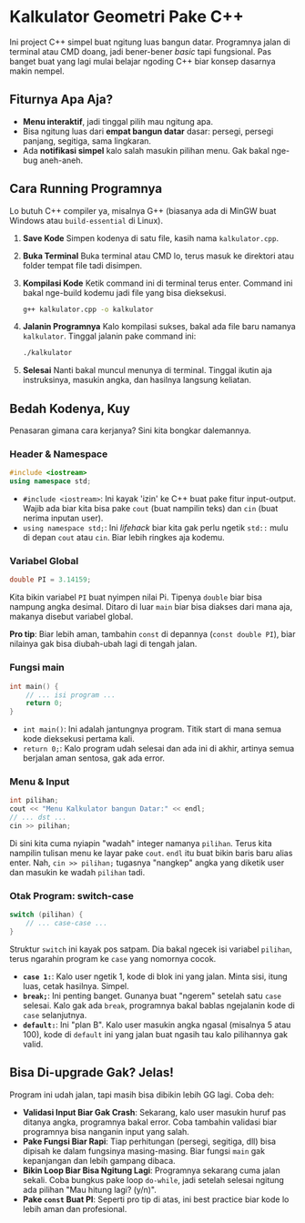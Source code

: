 
# Kalkulator Geometri Pake C++

Ini project C++ simpel buat ngitung luas bangun datar. Programnya jalan di terminal atau CMD doang, jadi bener-bener *basic* tapi fungsional. Pas banget buat yang lagi mulai belajar ngoding C++ biar konsep dasarnya makin nempel.

## Fiturnya Apa Aja?

  * **Menu interaktif**, jadi tinggal pilih mau ngitung apa.
  * Bisa ngitung luas dari **empat bangun datar** dasar: persegi, persegi panjang, segitiga, sama lingkaran.
  * Ada **notifikasi simpel** kalo salah masukin pilihan menu. Gak bakal nge-bug aneh-aneh.

## Cara Running Programnya

Lo butuh C++ compiler ya, misalnya G++ (biasanya ada di MinGW buat Windows atau `build-essential` di Linux).

1.  **Save Kode**
    Simpen kodenya di satu file, kasih nama `kalkulator.cpp`.

2.  **Buka Terminal**
    Buka terminal atau CMD lo, terus masuk ke direktori atau folder tempat file tadi disimpen.

3.  **Kompilasi Kode**
    Ketik command ini di terminal terus enter. Command ini bakal nge-build kodemu jadi file yang bisa dieksekusi.

    ```bash
    g++ kalkulator.cpp -o kalkulator
    ```

4.  **Jalanin Programnya**
    Kalo kompilasi sukses, bakal ada file baru namanya `kalkulator`. Tinggal jalanin pake command ini:

    ```bash
    ./kalkulator
    ```

5.  **Selesai**
    Nanti bakal muncul menunya di terminal. Tinggal ikutin aja instruksinya, masukin angka, dan hasilnya langsung keliatan.

## Bedah Kodenya, Kuy

Penasaran gimana cara kerjanya? Sini kita bongkar dalemannya.

### Header & Namespace

```cpp
#include <iostream>
using namespace std;
```

  * `#include <iostream>`: Ini kayak 'izin' ke C++ buat pake fitur input-output. Wajib ada biar kita bisa pake `cout` (buat nampilin teks) dan `cin` (buat nerima inputan user).
  * `using namespace std;`: Ini *lifehack* biar kita gak perlu ngetik `std::` mulu di depan `cout` atau `cin`. Biar lebih ringkes aja kodemu.

### Variabel Global

```cpp
double PI = 3.14159;
```

Kita bikin variabel `PI` buat nyimpen nilai Pi. Tipenya `double` biar bisa nampung angka desimal. Ditaro di luar `main` biar bisa diakses dari mana aja, makanya disebut variabel global.

**Pro tip**: Biar lebih aman, tambahin `const` di depannya (`const double PI`), biar nilainya gak bisa diubah-ubah lagi di tengah jalan.

### Fungsi main

```cpp
int main() {
    // ... isi program ...
    return 0;
}
```

  * `int main()`: Ini adalah jantungnya program. Titik start di mana semua kode dieksekusi pertama kali.
  * `return 0;`: Kalo program udah selesai dan ada ini di akhir, artinya semua berjalan aman sentosa, gak ada error.

### Menu & Input

```cpp
int pilihan;
cout << "Menu Kalkulator bangun Datar:" << endl;
// ... dst ...
cin >> pilihan;
```

Di sini kita cuma nyiapin "wadah" integer namanya `pilihan`. Terus kita nampilin tulisan menu ke layar pake `cout`. `endl` itu buat bikin baris baru alias enter. Nah, `cin >> pilihan;` tugasnya "nangkep" angka yang diketik user dan masukin ke wadah `pilihan` tadi.

### Otak Program: switch-case

```cpp
switch (pilihan) {
    // ... case-case ...
}
```

Struktur `switch` ini kayak pos satpam. Dia bakal ngecek isi variabel `pilihan`, terus ngarahin program ke `case` yang nomornya cocok.

  * **`case 1:`**: Kalo user ngetik 1, kode di blok ini yang jalan. Minta sisi, itung luas, cetak hasilnya. Simpel.
  * **`break;`**: Ini penting banget. Gunanya buat "ngerem" setelah satu `case` selesai. Kalo gak ada `break`, programnya bakal bablas ngejalanin kode di `case` selanjutnya.
  * **`default:`**: Ini "plan B". Kalo user masukin angka ngasal (misalnya 5 atau 100), kode di `default` ini yang jalan buat ngasih tau kalo pilihannya gak valid.

## Bisa Di-upgrade Gak? Jelas\!

Program ini udah jalan, tapi masih bisa dibikin lebih GG lagi. Coba deh:

  * **Validasi Input Biar Gak Crash**: Sekarang, kalo user masukin huruf pas ditanya angka, programnya bakal error. Coba tambahin validasi biar programnya bisa nanganin input yang salah.
  * **Pake Fungsi Biar Rapi**: Tiap perhitungan (persegi, segitiga, dll) bisa dipisah ke dalam fungsinya masing-masing. Biar fungsi `main` gak kepanjangan dan lebih gampang dibaca.
  * **Bikin Loop Biar Bisa Ngitung Lagi**: Programnya sekarang cuma jalan sekali. Coba bungkus pake loop `do-while`, jadi setelah selesai ngitung ada pilihan "Mau hitung lagi? (y/n)".
  * **Pake `const` Buat PI**: Seperti pro tip di atas, ini best practice biar kode lo lebih aman dan profesional.
